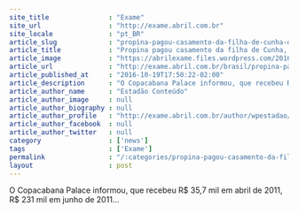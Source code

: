 ```yaml
---
site_title               : "Exame"
site_url                 : "http://exame.abril.com.br"
site_locale              : "pt_BR"
article_slug             : "propina-pagou-casamento-da-filha-de-cunha-diz-lava-jato"
article_title            : "Propina pagou casamento da filha de Cunha, diz Lava Jato"
article_image            : "https://abrilexame.files.wordpress.com/2016/10/size_960_16_9_claudia-cruz-mulher-de-eduardo-cunha.jpg?quality=70&strip=all&w=960"
article_url              : "http://exame.abril.com.br/brasil/propina-pagou-casamento-da-filha-de-cunha-diz-lava-jato/"
article_published_at     : "2016-10-19T17:50:22-02:00"
article_description      : "O Copacabana Palace informou, que recebeu R$ 35,7 mil em abril de 2011, R$ 231 mil em junho de 2011..."
article_author_name      : "Estadão Conteúdo"
article_author_image     : null
article_author_biography : null
article_author_profile   : "http://exame.abril.com.br/author/wpestadao/"
article_author_facebook  : null
article_author_twitter   : null
category                 : ['news']
tags                     : ['Exame']
permalink                : "/:categories/propina-pagou-casamento-da-filha-de-cunha-diz-lava-jato/"
layout                   : post
---
```


O Copacabana Palace informou, que recebeu R$ 35,7 mil em abril de 2011, R$ 231 mil em junho de 2011...
